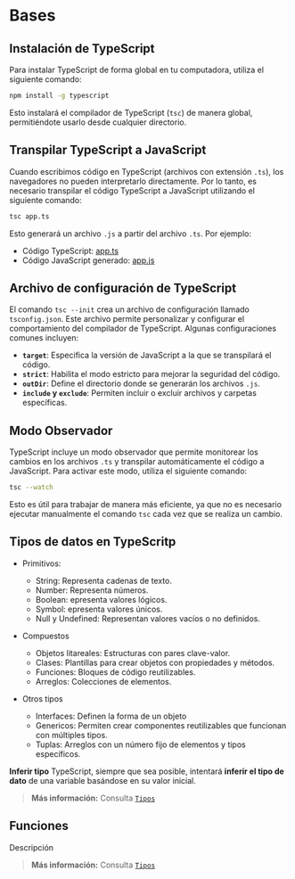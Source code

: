 # Bases

## Instalación de TypeScript

Para instalar TypeScript de forma global en tu computadora, utiliza el siguiente comando:

```bash
npm install -g typescript
```
Esto instalará el compilador de TypeScript (`tsc`) de manera global, permitiéndote usarlo desde cualquier directorio.

## Transpilar TypeScript a JavaScript

Cuando escribimos código en TypeScript (archivos con extensión `.ts`), los navegadores no pueden interpretarlo directamente. Por lo tanto, es necesario transpilar el código TypeScript a JavaScript utilizando el siguiente comando:

```bash
tsc app.ts
```

Esto generará un archivo `.js` a partir del archivo `.ts`. Por ejemplo:

- Código TypeScript: [app.ts](app.ts)
- Código JavaScript generado: [app.js](dist/app.js)

## Archivo de configuración de TypeScript

El comando `tsc --init` crea un archivo de configuración llamado `tsconfig.json`. Este archivo permite personalizar y configurar el comportamiento del compilador de TypeScript. Algunas configuraciones comunes incluyen:

- **`target`**: Especifica la versión de JavaScript a la que se transpilará el código.
- **`strict`**: Habilita el modo estricto para mejorar la seguridad del código.
- **`outDir`**: Define el directorio donde se generarán los archivos `.js`.
- **`include` y `exclude`**: Permiten incluir o excluir archivos y carpetas específicas.

## Modo Observador

TypeScript incluye un modo observador que permite monitorear los cambios en los archivos `.ts` y transpilar automáticamente el código a JavaScript. Para activar este modo, utiliza el siguiente comando:

```bash
tsc --watch
```

Esto es útil para trabajar de manera más eficiente, ya que no es necesario ejecutar manualmente el comando `tsc` cada vez que se realiza un cambio.

## Tipos de datos en TypeScritp

- Primitivos:
  - String: Representa cadenas de texto.
  - Number: Representa números.
  - Boolean: epresenta valores lógicos.
  - Symbol: epresenta valores únicos.
  - Null y Undefined: Representan valores vacíos o no definidos.

- Compuestos
  - Objetos litareales: Estructuras con pares clave-valor.
  - Clases: Plantillas para crear objetos con propiedades y métodos.
  - Funciones: Bloques de código reutilizables.
  - Arreglos: Colecciones de elementos.

- Otros tipos
  - Interfaces: Definen la forma de un objeto
  - Genericos: Permiten crear componentes reutilizables que funcionan con múltiples tipos.
  - Tuplas: Arreglos con un número fijo de elementos y tipos específicos.

**Inferir tipo**
TypeScript, siempre que sea posible, intentará **inferir el tipo de dato** de una variable basándose en su valor inicial.

> **Más información:** Consulta [`Tipos`](tipos/README.md)

## Funciones 

Descripción

> **Más información:** Consulta [`Tipos`](funciones/README.md)
